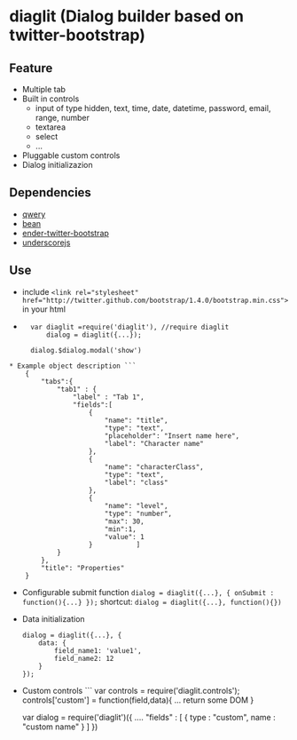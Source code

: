 diaglit (Dialog builder based on twitter-bootstrap)
===================================================

Feature
-------
* Multiple tab
* Built in controls
  * input of type hidden, text, time, date, datetime, password, email, range, number
  * textarea
  * select
  * ...
* Pluggable custom controls
* Dialog initializazion

Dependencies
------------
* [qwery](https://github.com/ded/qwery)
* [bean](https://github.com/fat/bean)
* [ender-twitter-bootstrap](http://rvagg.github.com/bootstrap/javascript.html)
* [underscorejs](http://documentcloud.github.com/underscore)

Use
------------
* include `<link rel="stylesheet" href="http://twitter.github.com/bootstrap/1.4.0/bootstrap.min.css">` in your html
* ```
	var diaglit =require('diaglit'), //require diaglit
		dialog = diaglit({...});

	dialog.$dialog.modal('show')
```
* Example object description ```
	{
		"tabs":{
			"tab1" : {
				"label" : "Tab 1",
				"fields":[
					{
						"name": "title",
						"type": "text",
						"placeholder": "Insert name here",
						"label": "Character name"
					},
					{
						"name": "characterClass",
						"type": "text",
						"label": "class"
					},
					{
						"name": "level",
						"type": "number",
						"max": 30,
						"min":1,
						"value": 1
					}			]
			}
		},
		"title": "Properties"
	}
``` 
* Configurable submit function ```dialog = diaglit({...}, {
	onSubmit : function(){...}
});``` 
shortcut: `dialog = diaglit({...}, function(){})`
* Data initialization 
	```
	dialog = diaglit({...}, {
		data: {
			field_name1: 'value1',
			field_name2: 12
		}		
	});
	```
* Custom controls ```
	var controls = require('diaglit.controls');
		controls['custom'] = function(field,data){
			... return some DOM
		}

	var	dialog = require('diaglit')({
		....
		"fields" : [
			{
				type : "custom",
				name : "custom name"
			}
		]
	})
```
